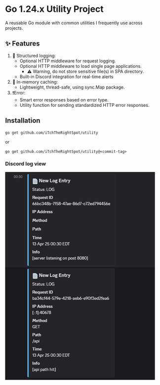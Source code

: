 # Go 1.24.x Utility Project

A reusable Go module with common utilities I frequently use across projects.

## ✨ Features

1. 🔧 Structured logging:
   - Optional HTTP middleware for request logging.
   - Optional HTTP middleware to load single page applications.
     - ⚠️ Warning, do not store sensitive file(s) in SPA directory.
   - Built-in Discord integration for real-time alerts
2. 🧠 In-memory caching:
   - Lightweight, thread-safe, using sync.Map package.
3. ❗Error:
   - Smart error responses based on error type.
   - Utility function for sending standardized HTTP error responses.

## Installation

```code
go get github.com/iTchTheRightSpot/utility
```

or

```code
go get github.com/iTchTheRightSpot/utility@<commit-tag>
```

### Discord log view

![discord](discord.png)